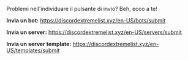 Problemi nell'individuare il pulsante di invio? Beh, ecco a te!

**Invia un bot:** <https://discordextremelist.xyz/en-US/bots/submit>

**Invia un server:** <https://discordextremelist.xyz/en-US/servers/submit>

**Invia un server template:** <https://discordextremelist.xyz/en-US/templates/submit>